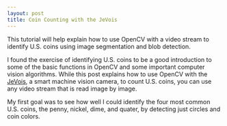 ```yaml
---
layout: post
title: Coin Counting with the JeVois
---
```


This tutorial will help explain how to use OpenCV with a video stream to identify U.S. coins using image segmentation and blob detection.  

I found the exercise of identifying U.S. coins to be a good introduction to some of the basic functions in OpenCV and some important computer vision algorithms.  While this post explains how to use OpenCV with the [JeVois](http://jevois.org/), a smart machine vision camera, to count U.S. coins, you can use any video stream that is read image by image.

My first goal was to see how well I could identify the four most common U.S. coins, the penny, nickel, dime, and quater, by detecting just circles and coin colors. 

